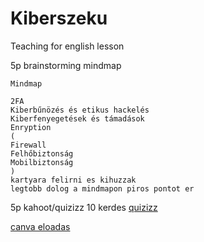 # Kiberszeku
Teaching for english lesson

5p brainstorming mindmap
    
    Mindmap
    
    2FA
    Kiberbűnözés és etikus hackelés
    Kiberfenyegetések és támadások
    Enryption
    (
    Firewall
    Felhőbiztonság
    Mobilbiztonság
    )
    kartyara felirni es kihuzzak
    legtobb dolog a mindmapon piros pontot er




5p kahoot/quizizz
    10 kerdes
    [quizizz](https://quizizz.com/admin/quiz/6788c7b5aa991de4b48a1925?searchLocale=)
    

  

[canva eloadas](https://www.canva.com/design/DAGcQjaJ7lw/0eK5WiM-4qqXGG-sa4-Wfw/edit?utm_content=DAGcQjaJ7lw&utm_campaign=designshare&utm_medium=link2&utm_source=sharebutton)
